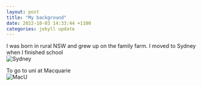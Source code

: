```yaml
---
layout: post
title: "My background"
date: 2022-10-03 14:33:44 +1100
categories: jekyll update
---
```


I was born in rural NSW and grew up on the family farm.
I moved to Sydney when I finished school \
![Sydney](MyProject/assets/sydney.jpg)

To go to uni at Macquarie \
![MacU](MyProject/assets/macU.jpg)
